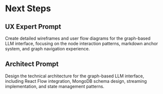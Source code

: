 # Next Steps

## UX Expert Prompt

Create detailed wireframes and user flow diagrams for the graph-based LLM interface, focusing on the node interaction patterns, markdown anchor system, and graph navigation experience.

## Architect Prompt

Design the technical architecture for the graph-based LLM interface, including React Flow integration, MongoDB schema design, streaming implementation, and state management patterns.

